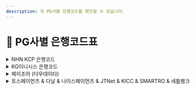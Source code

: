 ```yaml
---
description: 각 PG사별 은행코드를 확인할 수 있습니다.
---
```


# 🏦 PG사별 은행코드표

<details>

<summary>NHN KCP 은행코드</summary>

* KB국민은행 : BK04
* SC제일은행 : BK23
* 경남은행 : BK39
* 광주은행 : BK34
* 기업은행 : BK03
* 농협 : BK11
* 대구은행 : BK31
* 부산은행 : BK32
* 산업은행 : BK02
* 새마을금고 : BK45
* 수협 : BK07
* 신한은행 : BK88
* 신협 : BK48
* 외환은행 : BK81
* 우리은행 : BK20
* 우체국 : BK71
* 전북은행 : BK37
* 축협 : BK12
* 카카오뱅크 : BK90
* 케이뱅크 : BK89
* 하나은행 : BK81
* 한국씨티은행 : BK27
* 토스뱅크 : BK92

</details>

<details>

<summary>KG이니시스 은행코드</summary>

* KB국민은행 : 04
* SC제일은행 : 23
* 경남은행 : 39
* 광주은행 : 34
* 기업은행 : 03
* 농협 : 11
* 대구은행 : 31
* 부산은행 : 32
* 산업은행 : 02
* 새마을금고 : 45
* 수협 : 07
* 신한은행 : 88
* 신협 : 48
* 외환은행 : 81
* 우리은행 : 20
* 우체국 : 71
* 전북은행 : 37
* 축협 : 12
* 카카오뱅크 : 90
* 케이뱅크 : 89
* 하나은행 : 81
* 한국씨티은행 : 27
* 토스뱅크 : 92

</details>

<details>

<summary>페이조아 (다우데이타)</summary>

* KB국민은행 : 04
* SC제일은행 : 11
* 경남은행 : -
* 광주은행 : -
* 기업은행 : 03
* 농협 : 08
* 대구은행 : -
* 부산은행 : 15
* 산업은행 : -
* 새마을금고 : -
* 수협 : -
* 신한은행 : 10
* 신협 : -
* 외환은행 : 05
* 우리은행 : 09
* 우체국 : 31
* 전북은행 : -
* 축협 : -
* 카카오뱅크 : -
* 케이뱅크 : -
* 하나은행 : 12
* 한국씨티은행 : -
* 토스뱅크 : -

</details>

<details>

<summary>토스페이먼츠 &#x26; 다날 &#x26; 나이스페이먼츠 &#x26; JTNet &#x26; KICC &#x26; SMARTRO &#x26; 세틀뱅크</summary>

* KB국민은행 : 004
* SC제일은행 : 023
* 경남은행 : 039
* 광주은행 : 034
* 기업은행 : 003
* 농협 : 011
* 대구은행 : 031
* 부산은행 : 032
* 산업은행 : 002
* 새마을금고 : 045
* 수협 : 007
* 신한은행 : 088
* 신협 : 048
* 외환은행 : 081
* 우리은행 : 020
* 우체국 : 071
* 전북은행 : 037
* 축협 : 012
* 카카오뱅크 : 090
* 케이뱅크 : 089
* 하나은행 : 081
* 한국씨티은행 : 027
* 토스뱅크 : 092

</details>

